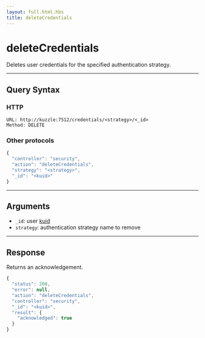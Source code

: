 ```yaml
---
layout: full.html.hbs
title: deleteCredentials
---
```


# deleteCredentials

<SinceBadge version="1.0.0" />

Deletes user credentials for the specified authentication strategy.

---

## Query Syntax

### HTTP

```http
URL: http://kuzzle:7512/credentials/<strategy>/<_id>
Method: DELETE
```

### Other protocols

```js
{
  "controller": "security",
  "action": "deleteCredentials",
  "strategy": "<strategy>",
  "_id": "<kuid>"
}
```

---

## Arguments

- `_id`: user [kuid](/core/1/guide/essentials/user-authentication/#kuzzle-user-identifier-kuid)
- `strategy`: authentication strategy name to remove

---

## Response

Returns an acknowledgement.

```javascript
{
  "status": 200,
  "error": null,
  "action": "deleteCredentials",
  "controller": "security",
  "_id": "<kuid>",
  "result": {
    "acknowledged": true
  }
}
```
